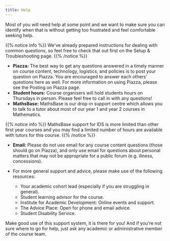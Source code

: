 ```yaml
---
title: Help
---
```


Most of you will need help at some point and we want to make sure you can identify when that is without getting too frustrated and feel comfortable seeking help.

{{% notice info %}}
We've already prepared instructions for dealing with common questions, so feel free to check that out first on the <a id="troubleshoot">Setup & Troubleshooting</a> page.
{{% /notice %}}

- **Piazza:** The best way to get any questions answered in a timely manner on course content, technology, logistics, and policies is to post your question on <a id="Piazza">Piazza</a>. You are encouraged to answer each others' questions here as well. For more information on using Piazza, please see the <a id="PiazzaHelp">Posting on Piazza</a> page.
- **Student hours:** Course organisers will hold students hours on Thursdays in person. Please feel free to call in with any questions!
- **MathsBase:** MathsBase is our drop-in support centre which allows you to talk to a tutor about most of our year 1 and year 2 courses in Mathematics. 

<!--The tutors which staff it will usually be available to help between 9am and 6pm Monday to Friday. You’re welcome to join to discuss questions you have on the course material, both with classmates and with the tutor. To access MathsBase you should find you are already added to the MathsBase team on Microsoft Teams - and this is where you can access the MathsBase support. Make sure you can share screen or a photo of the problem you are working on. Find the ‘General’ channel of the MathsBase team and read the welcome message. Reply to that message with a note of which course you are wanting help with. Go to the course channel for that course and join or start a meeting to wait for the tutor. Whilst you are there you can talk to other students from the course who might also be waiting too. You might find that others have similar questions.-->

  {{% notice info %}}
  MathsBase support for IDS is more limited than other first year courses and you may find a limited number of hours are available with tutors for this course.
  {{% /notice %}}

- **Email:** Please do not use email for any course content questions (those should go on Piazza), and only use email for questions about personal matters that may not be appropriate for a public forum (e.g. illness, concessions).

- For more general support and advice, please make use of the following resources:
  <ul>
    <li>Your academic cohort lead (especially if you are struggling in general).</li>
    <li>Student learning advisor for the course.</li>
    <li><a = id="IAD">Institute for Academic Development</a>: Online events and support.</li>
    <li><a = id="Advice">The Advice Place</a>: Open for phone and email advice.</li>
    <li><a = id="Disability">Student Disability Service</a>.</li>
  </ul>

Make good use of this support system, it is there for you! And if you're not sure where to go for help, just ask any academic or administrative member of the course team.